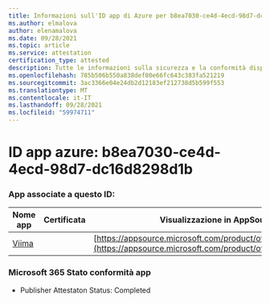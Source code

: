 ```yaml
---
title: Informazioni sull'ID app di Azure per b8ea7030-ce4d-4ecd-98d7-dc16d8298d1b
ms.author: elmalova
author: elenamalova
ms.date: 09/28/2021
ms.topic: article
ms.service: attestation
certification_type: attested
description: Tutte le informazioni sulla sicurezza e la conformità disponibili per b8ea7030-ce4d-4ecd-98d7-dc16d8298d1b.
ms.openlocfilehash: 785b506b550a838def80e66fc643c383fa521219
ms.sourcegitcommit: 3ac3366e04e24db2d12183ef212738d5b599f553
ms.translationtype: MT
ms.contentlocale: it-IT
ms.lasthandoff: 09/28/2021
ms.locfileid: "59974711"
---
```

# <a name="azure-app-id-b8ea7030-ce4d-4ecd-98d7-dc16d8298d1b"></a>ID app azure: b8ea7030-ce4d-4ecd-98d7-dc16d8298d1b


### <a name="apps-associated-with-this-id"></a>App associate a questo ID:
| **Nome app** | **Certificata** | **Visualizzazione in AppSource** |
|--------------|---------------|-----------------------|
| [Viima](https://docs.microsoft.com/microsoft-365-app-certification/forward/WA200001589) |  | [https://appsource.microsoft.com/product/office/WA200001589](https://appsource.microsoft.com/product/office/WA200001589) |

### <a name="microsoft-365-app-compliance-status"></a>Microsoft 365 Stato conformità app
- Publisher Attestaton Status: Completed
